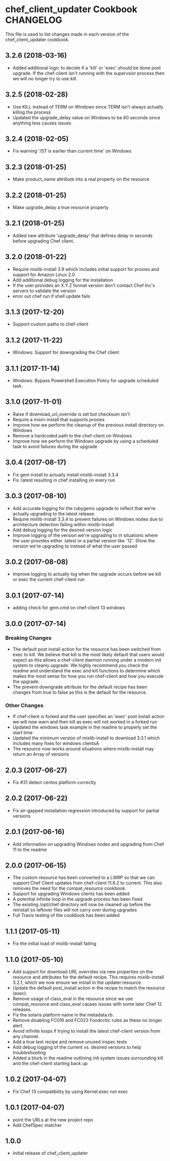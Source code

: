 # chef_client_updater Cookbook CHANGELOG

This file is used to list changes made in each version of the chef_client_updater cookbook.

## 3.2.6 (2018-03-16)

- Added additional logic to decide if a 'kill' or 'exec' should be done post upgrade. If the chef-client isn't running with the supervsior process then we will no longer try to use kill.

## 3.2.5 (2018-02-28)

- Use KILL instead of TERM on Windows since TERM isn't always actually killing the process
- Updated the upgrade_delay value on Windows to be 60 seconds since anything less causes issues

## 3.2.4 (2018-02-05)

- Fix warning '/ST is earlier than current time' on Windows

## 3.2.3 (2018-01-25)

- Make product_name attribute into a real property on the resource

## 3.2.2 (2018-01-25)

- Make upgrade_delay a true resource property

## 3.2.1 (2018-01-25)

- Added new attribute 'upgrade_delay' that defines delay in seconds before upgrading Chef client.

## 3.2.0 (2018-01-22)

- Require mixlib-install 3.9 which includes initial support for proxies and support for Amazon Linux 2.0
- Add additional debug logging for the installation
- If the user provides an X.Y.Z format version don't contact Chef Inc's servers to validate the version
- error out chef run if shell update fails

## 3.1.3 (2017-12-20)

- Support custom paths to chef-client

## 3.1.2 (2017-11-22)

- Windows: Support for downgrading the Chef client

## 3.1.1 (2017-11-14)

- Windows: Bypass Powershell Execution Policy for upgrade scheduled task

## 3.1.0 (2017-11-01)

- Raise if download_url_override is set but checksum isn't
- Require a mixin-install that supports proxies
- Improve how we perform the cleanup of the previous install directory on Windows
- Remove a hardcoded path to the chef-client on Windows
- Improve how we perform the Windows upgrade by using a scheduled task to avoid failures during the upgrade

## 3.0.4 (2017-08-17)

- Fix gem install to actually install mixlib-install 3.3.4
- Fix :latest resulting in chef installing on every run

## 3.0.3 (2017-08-10)

- Add accurate logging for the rubygems upgrade to reflect that we're actually upgrading to the latest release.
- Require mixlib-install 3.3.4 to prevent failures on Windows nodes due to architecture detection failing within mixlib-install
- Add debug logging for the desired version logic
- Improve logging of the version we're upgrading to in situations where the user provides either :latest or a partial version like '12'. Show the version we're upgrading to instead of what the user passed

## 3.0.2 (2017-08-08)

- Improve logging to actually log when the upgrade occurs before we kill or exec the current chef-client run

## 3.0.1 (2017-07-14)

- adding check for gem.cmd on chef-client 13 windows

## 3.0.0 (2017-07-14)

### Breaking Changes

- The default post install action for the resource has been switched from exec to kill. We believe that kill is the most likely default that users would expect as this allows a chef-client daemon running under a modern init system to cleanly upgrade. We highly recommend you check the readme and understand the exec and kill functions to determine which makes the most sense for how you run chef-client and how you execute the upgrade.
- The prevent downgrade attribute for the default recipe has been changes from true to false as this is the default for the resource.

### Other Changes

- If chef-client is forked and the user specifies an 'exec' post install action we will now warn and then kill as exec will not worked in a forked run
- Updated the windows task example in the readme to properly set the start time
- Updated the minimum version of mixlib-install to download 3.3.1 which includes many fixes for windows clientsA
- The resource now works around situations where mixlib-install may return an Array of versions

## 2.0.3 (2017-06-27)

- Fix #31 detect centos platform correctly

## 2.0.2 (2017-06-22)

- Fix air-gapped installation regression introduced by support for partial versions

## 2.0.1 (2017-06-16)

- Add information on upgrading Windows nodes and upgrading from Chef 11 to the readme

## 2.0.0 (2017-06-15)

- The custom resource has been converted to a LWRP so that we can support Chef Client updates from chef-client 11.6.2 to current. This also removes the need for the compat_resource cookbook.
- Support for upgrading Windows clients has been added
- A potential infinite loop in the upgrade process has been fixed
- The existing /opt/chef directory will now be cleaned up before the reinstall so leftover files will not carry over during upgrades
- Full Travis testing of the cookbook has been added

## 1.1.1 (2017-05-11)

- Fix the initial load of mixlib-install failing

## 1.1.0 (2017-05-10)

- Add support for download URL overrides via new properties on the resource and attributes for the default recipe. This requires mixlib-install 3.2.1, which we now ensure we install in the updater resource.
- Update the default post_install action in the recipe to match the resource (exec).
- Remove usage of class_eval in the resource since we use compat_resource and class_eval causes issues with some later Chef 12 releases.
- Fix the solaris platform name in the metadata.rb.
- Remove disabling FC016 and FC023 Foodcritic rules as these no longer alert.
- Avoid infinite loops if trying to install the latest chef-client version from any channel.
- Add a true test recipe and remove unused inspec tests
- Add debug logging of the current vs. desired versions to help troubleshooting
- Added a blurb in the readme outlining init system issues surrounding kill and the chef-client starting back up

## 1.0.2 (2017-04-07)

- Fix Chef 13 compatibility by using Kernel.exec not exec

## 1.0.1 (2017-04-07)

- point the URLs at the new project repo
- Add ChefSpec matcher

## 1.0.0

- Initial release of chef_client_updater
